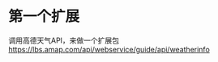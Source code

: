 第一个扩展    
=========

调用高德天气API，来做一个扩展包 https://lbs.amap.com/api/webservice/guide/api/weatherinfo       
